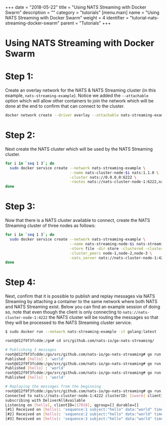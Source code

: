 +++
date = "2018-05-22"
title = "Using NATS Streaming with Docker Swarm"
description = ""
category = "tutorials"
[menu.main]
  name = "Using NATS Streaming with Docker Swarm"
  weight = 4
  identifier = "tutorial-nats-streaming-docker-swarm"
  parent = "Tutorials"
+++

# Using NATS Streaming with Docker Swarm

# Step 1:

Create an overlay network for the NATS & NATS Streaming cluster (in this example, `nats-streaming-example`).
Notice we added the `--attachable` option which will allow other containers to join the network which will be
done at the end to confirm that can connect to the cluster.

```sh
docker network create --driver overlay --attachable nats-streaming-example
```

# Step 2:

Next create the NATS cluster which will be used by the NATS Streaming cluster.

```sh
for i in `seq 1 3`; do
  sudo docker service create --network nats-streaming-example \
                             --name nats-cluster-node-$i nats:1.1.0 \
                             -cluster nats://0.0.0.0:6222 \
                             -routes nats://nats-cluster-node-1:6222,nats://nats-cluster-node-2:6222,nats://nats-cluster-node-3:6222
done
```

# Step 3:

Now that there is a NATS cluster available to connect, create the NATS Streaming cluster of three nodes as follows:

```sh
for i in `seq 1 3`; do
  sudo docker service create --network nats-streaming-example \
                             --name nats-streaming-node-$i nats-streaming:0.9.2 \
                             -store file -dir store -clustered -cluster_id swarm -cluster_node_id node-$i \
                             -cluster_peers node-1,node-2,node-3 \
                             -nats_server nats://nats-cluster-node-1:4222,nats://nats-cluster-node-2:4222,nats://nats-cluster-node-3:4222
done
```

# Step 4:

Next, confirm that it is possible to publish and replay messages via NATS Streaming by attaching a container
to the same network where both NATS and NATS Streaming exist.  Below you can find an example session of doing so,
note that even though the client is only connecting to `nats://nats-cluster-node-1:4222` the NATS cluster will
be routing the messages so that they will be processed to the NATS Streaming cluster service.

```sh
$ sudo docker run --network nats-streaming-example -it golang:latest

root@d12f9f3fcdde:/go# cd src/github.com/nats-io/go-nats-streaming/

# Publishing 3 messages
root@d12f9f3fcdde:/go/src/github.com/nats-io/go-nats-streaming# go run examples/stan-pub/main.go -s nats://nats-cluster-node-1:4222 --cluster swarm hello world
Published [hello] : 'world'
root@d12f9f3fcdde:/go/src/github.com/nats-io/go-nats-streaming# go run examples/stan-pub/main.go -s nats://nats-cluster-node-1:4222 --cluster swarm hello world
Published [hello] : 'world'
root@d12f9f3fcdde:/go/src/github.com/nats-io/go-nats-streaming# go run examples/stan-pub/main.go -s nats://nats-cluster-node-1:4222 --cluster swarm hello world
Published [hello] : 'world'

# Replaying the messages from the beginning
root@d12f9f3fcdde:/go/src/github.com/nats-io/go-nats-streaming# go run examples/stan-sub/main.go -s nats://nats-cluster-node-1:4222 --cluster swarm -id $RANDOM --all hello
Connected to nats://nats-cluster-node-1:4222 clusterID: [swarm] clientID: [17010]
subscribing with DeliverAllAvailable
Listening on [hello], clientID=[17010], qgroup=[] durable=[]
[#1] Received on [hello]: 'sequence:1 subject:"hello" data:"world" timestamp:1526948600795366785 '
[#2] Received on [hello]: 'sequence:2 subject:"hello" data:"world" timestamp:1526948604613783399 '
[#3] Received on [hello]: 'sequence:3 subject:"hello" data:"world" timestamp:1526948606124258269 '
```
